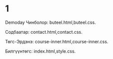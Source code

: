 # 1
Demoday
Чинболор: buteel.html,buteel.css.

Содбаатар: contact.html,contact.css.

Төгс-Эрдэнэ: course-inner.html,course-inner.css.

Билгүүнтөгс: index.html,style.css.
